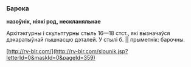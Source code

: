 ### Барока
**назоўнік, ніякі род, нескланяльнае**

Архітэкгурны і скульптурны стыль 16—18 стст., які вызначаўся дэкаратыўнай пышнасцю дэталей. У стылі б. || прыметнік: барочны.

<a rel="author">[http://rv-blr.com/](http://rv-blr.com/slounik.jsp?letterId=0&maskId=0&pageId=359)</a>
